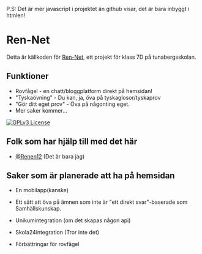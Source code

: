 P.S: Det är mer javascript i projektet än github visar, det är bara inbyggt i htmlen!
# Ren-Net

Detta är källkoden för [Ren-Net](https://ren-net.net), ett projekt för klass 7D på tunabergsskolan.



## Funktioner

- Rovfågel - en chatt/bloggplatform direkt på hemsidan!
- "Tyskaövning" - Du kan, ja, öva på tyskaglosor/tyskaprov
- "Gör ditt eget prov" - Öva på någonting eget.
- Mer saker kommer...





[![GPLv3 License](https://img.shields.io/badge/License-GPL%20-yellow.svg)](https://opensource.org/licenses/)
## Folk som har hjälp till med det här

- [@Renen12](https://www.github.com/Renen12)
(Det är bara jag)

## Saker som är planerade att ha på hemsidan

- En mobilapp(kanske)

- Ett sätt att öva på ämnen som inte är "ett direkt svar"-baserade som Samhällskunskap.
- Unikumintegration (om det skapas någon api)
- Skola24integration (Tror inte det)
- Förbättringar för rovfågel
